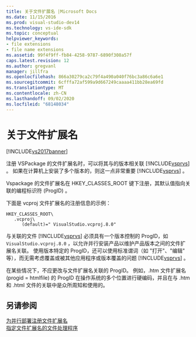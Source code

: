 ```yaml
---
title: 关于文件扩展名 |Microsoft Docs
ms.date: 11/15/2016
ms.prod: visual-studio-dev14
ms.technology: vs-ide-sdk
ms.topic: conceptual
helpviewer_keywords:
- file extensions
- file name extensions
ms.assetid: 99f4f9ff-fb84-4258-9787-6890f308a57f
caps.latest.revision: 12
ms.author: gregvanl
manager: jillfra
ms.openlocfilehash: 866a30279ca2c79f4a490a040f76bc3a86c6a6e1
ms.sourcegitcommit: 6cfffa72af599a9d667249caaaa411bb28ea69fd
ms.translationtype: MT
ms.contentlocale: zh-CN
ms.lasthandoff: 09/02/2020
ms.locfileid: "68148034"
---
```

# <a name="about-file-name-extensions"></a>关于文件扩展名
[!INCLUDE[vs2017banner](../includes/vs2017banner.md)]

注册 VSPackage 的文件扩展名时，可以将其与的版本相关联 [!INCLUDE[vsprvs](../includes/vsprvs-md.md)] 。 如果在计算机上安装了多个版本的，则这一点非常重要 [!INCLUDE[vsprvs](../includes/vsprvs-md.md)] 。  
  
 Vspackage 的文件扩展名在 HKEY_CLASSES_ROOT 键下注册，其默认值指向关联的编程标识符 (ProgID) 。  
  
 下面是 vcproj 文件扩展名的注册信息的示例：  
  
```  
HKEY_CLASSES_ROOT\  
   .vcproj\  
      (default)=" VisualStudio.vcproj.8.0"   
```  
  
 与关联的文件 [!INCLUDE[vsprvs](../includes/vsprvs-md.md)] 必须具有一个版本控制的 ProgID，如 `VisualStudio.vcproj.8.0` ，以允许并行安装产品以维护产品版本之间的文件扩展名关联。 使用版本特定的 ProgID，还可以使用标准谓词（如 "打开"、"编辑" 等），而无需考虑覆盖或被其他应用程序或版本覆盖的问题 [!INCLUDE[vsprvs](../includes/vsprvs-md.md)] 。  
  
 在某些情况下，不应更改与文件扩展名关联的 ProgID。 例如，.htm 文件扩展名 (progid = htmlfile) 的 ProgID 在操作系统的多个位置进行硬编码，并且在与 .htm 和 .html 文件的关联中是众所周知和使用的。  
  
## <a name="see-also"></a>另请参阅  
 [为并行部署注册文件扩展名](../extensibility/registering-file-name-extensions-for-side-by-side-deployments.md)   
 [指定文件扩展名的文件处理程序](../extensibility/specifying-file-handlers-for-file-name-extensions.md)
